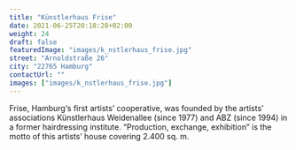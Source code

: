 ```yaml
---
title: "Künstlerhaus Frise"
date: 2021-06-25T20:18:28+02:00
weight: 24
draft: false
featuredImage: "images/k_nstlerhaus_frise.jpg"
street: "Arnoldstraße 26"
city: "22765 Hamburg"
contactUrl: ""
images: ["images/k_nstlerhaus_frise.jpg"]
---
```


Frise, Hamburg‘s first artists’ cooperative, was founded by the artists’
associations Künstlerhaus Weidenallee (since 1977) and ABZ (since 1994)
in a former hairdressing institute. “Production, exchange, exhibition” is
the motto of this artists’ house covering 2.400 sq. m.
